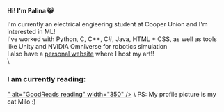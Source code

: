 **Hi! I'm Palina 😸**

I'm currently an electrical engieering student at Cooper Union and I'm interested in ML!\
I've worked with Python, C, C++, C#, Java, HTML + CSS, as well as tools like Unity and NVIDIA Omniverse for robotics simulation\
I also have a [personal website](https://polina4k.github.io/) where I host my art!!\
\
<h3 align="left">I am currently reading:</h3>
<a href="https://www.goodreads.com/user/show/45245510-palina-kuzmina><img src="https://goodreads-readme.vercel.app/api/book?id=<45245510>" alt="GoodReads reading" width="350" /></a>
\
PS: My profile picture is my cat Milo :)
